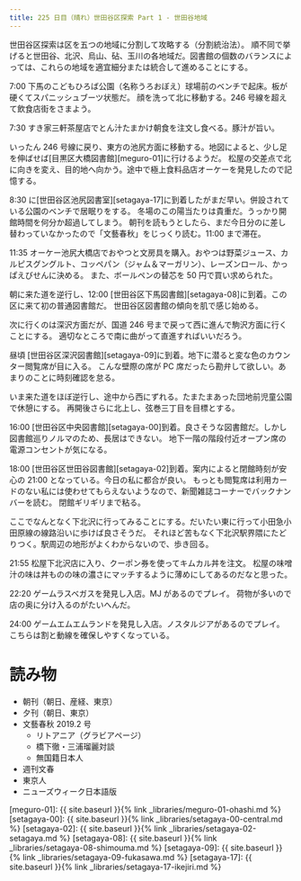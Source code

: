 ```yaml
---
title: 225 日目（晴れ）世田谷区探索 Part 1 - 世田谷地域
---
```


世田谷区探索は区を五つの地域に分割して攻略する（分割統治法）。
順不同で挙げると世田谷、北沢、烏山、砧、玉川の各地域だ。図書館の個数のバランスによっては、これらの地域を適宜細分または統合して進めることにする。

7:00 下馬のこどもひろば公園（名称うろおぼえ）球場前のベンチで起床。板が硬くてスパニッシュブーツ状態だ。
顔を洗って北に移動する。246 号線を超えて飲食店街をさまよう。

7:30 すき家三軒茶屋店でとん汁たまかけ朝食を注文し食べる。豚汁が旨い。

いったん 246 号線に戻り、東方の池尻方面に移動する。地図によると、少し足を伸ばせば[目黒区大橋図書館][meguro-01]に行けるようだ。
松屋の交差点で北に向きを変え、目的地へ向かう。途中で極上食料品店オーケーを発見したので記憶する。

8:30 に[世田谷区池尻図書室][setagaya-17]に到着したがまだ早い。併設されている公園のベンチで居眠りをする。
冬場のこの陽当たりは貴重だ。うっかり開館時間を何分か超過してしまう。
朝刊を読もうとしたら、まだ今日分のに差し替わっていなかったので「文藝春秋」をじっくり読む。11:00 まで滞在。

11:35 オーケー池尻大橋店でおやつと文房具を購入。おやつは野菜ジュース、カルピスグングルト、コッペパン（ジャム＆マーガリン）、レーズンロール、かっぱえびせんに決める。
また、ボールペンの替芯を 50 円で買い求められた。

朝に来た道を逆行し、12:00 [世田谷区下馬図書館][setagaya-08]に到着。この区に来て初の普通図書館だ。
世田谷区図書館の傾向を肌で感じ始める。

次に行くのは深沢方面だが、国道 246 号まで戻って西に進んで駒沢方面に行くことにする。
適切なところで南に曲がって直進すればいいだろう。

昼頃 [世田谷区深沢図書館][setagaya-09]に到着。地下に潜ると変な色のカウンター閲覧席が目に入る。
こんな壁際の席が PC 席だったら勘弁して欲しい。あまりのことに時刻確認を怠る。

いま来た道をほぼ逆行し、途中から西にずれる。たまたまあった団地前児童公園で休憩にする。
再開後さらに北上し、弦巻三丁目を目標とする。

16:00 [世田谷区中央図書館][setagaya-00]到着。良さそうな図書館だ。しかし図書館巡りノルマのため、長居はできない。
地下一階の階段付近オープン席の電源コンセントが気になる。

18:00 [世田谷区世田谷図書館][setagaya-02]到着。案内によると閉館時刻が安心の 21:00 となっている。今日の私に都合が良い。
もっとも閲覧席は利用カードのない私には使わせてもらえないようなので、新聞雑誌コーナーでバックナンバーを読む。
閉館ギリギリまで粘る。

ここでなんとなく下北沢に行ってみることにする。だいたい東に行って小田急小田原線の線路沿いに歩けば良さそうだ。
それほど苦もなく下北沢駅界隈にたどりつく。駅周辺の地形がよくわからないので、歩き回る。

21:55 松屋下北沢店に入り、クーポン券を使ってキムカル丼を注文。
松屋の味噌汁の味は丼ものの味の濃さにマッチするように薄めにしてあるのだなと思った。

22:20 ゲームラスベガスを発見し入店。MJ があるのでプレイ。
荷物が多いので店の奥に分け入るのがたいへんだ。

24:00 ゲームエムエムランドを発見し入店。ノスタルジアがあるのでプレイ。
こちらは割と動線を確保しやすくなっている。

# 読み物

* 朝刊（朝日、産経、東京）
* 夕刊（朝日、東京）
* 文藝春秋 2019.2 号
  * リトアニア（グラビアページ）
  * 橋下徹・三浦瑠麗対談
  * 無国籍日本人
* 週刊文春
* 東京人
* ニューズウィーク日本語版

[meguro-01]: {{ site.baseurl }}{% link _libraries/meguro-01-ohashi.md %}
[setagaya-00]: {{ site.baseurl }}{% link _libraries/setagaya-00-central.md %}
[setagaya-02]: {{ site.baseurl }}{% link _libraries/setagaya-02-setagaya.md %}
[setagaya-08]: {{ site.baseurl }}{% link _libraries/setagaya-08-shimouma.md %}
[setagaya-09]: {{ site.baseurl }}{% link _libraries/setagaya-09-fukasawa.md %}
[setagaya-17]: {{ site.baseurl }}{% link _libraries/setagaya-17-ikejiri.md %}
